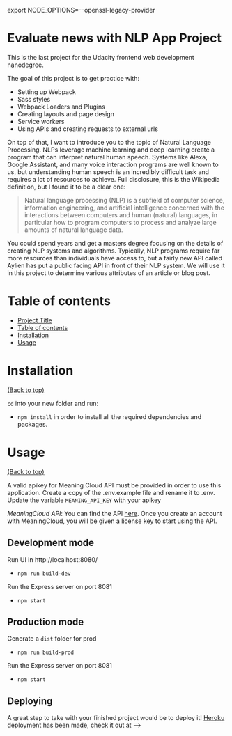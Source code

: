 <!-- Add banner here -->
export NODE_OPTIONS=--openssl-legacy-provider
# Evaluate news with NLP App Project
This is the last project for the Udacity frontend web development nanodegree.

The goal of this project is to get practice with:
- Setting up Webpack
- Sass styles
- Webpack Loaders and Plugins
- Creating layouts and page design
- Service workers
- Using APIs and creating requests to external urls

On top of that, I want to introduce you to the topic of Natural Language Processing. NLPs leverage machine learning and deep learning create a program that can interpret natural human speech. Systems like Alexa, Google Assistant, and many voice interaction programs are well known to us, but understanding human speech is an incredibly difficult task and requires a lot of resources to achieve. Full disclosure, this is the Wikipedia definition, but I found it to be a clear one:

> Natural language processing (NLP) is a subfield of computer science, information engineering, and artificial intelligence
concerned with the interactions between computers and human (natural) languages, in particular how to program computers to
process and analyze large amounts of natural language data.

You could spend years and get a masters degree focusing on the details of creating NLP systems and algorithms. Typically, NLP programs require far more resources than individuals have access to, but a fairly new API called Aylien has put a public facing API in front of their NLP system. We will use it in this project to determine various attributes of an article or blog post.

# Table of contents

- [Project Title](#evaluate-news-with-nlp-app-project)
- [Table of contents](#table-of-contents)
- [Installation](#installation)
- [Usage](#usage)

# Installation
[(Back to top)](#table-of-contents)

`cd` into your new folder and run:
- `npm install` 
in order to install all the required dependencies and packages.

# Usage
[(Back to top)](#table-of-contents)

A valid apikey for Meaning Cloud API must be provided in order to use this application. Create a copy of the .env.example file and rename it to .env. Update the variable `MEANING_API_KEY` with your apikey

*MeaningCloud API*: You can find the API [here](https://www.meaningcloud.com/developer/sentiment-analysis). Once you create an account with MeaningCloud, you will be given a license key to start using the API. 

## Development mode
Run UI in http://localhost:8080/

- `npm run build-dev`

Run the Express server on port 8081

- `npm start`

## Production mode
Generate a `dist` folder for prod

- `npm run build-prod`

Run the Express server on port 8081

- `npm start`


## Deploying

A great step to take with your finished project would be to deploy it! [Heroku](https://www.heroku.com/) deployment has been made, check it out at --> 